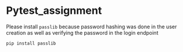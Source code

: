# Pytest_assignment

Please install `passlib` because password hashing was done in the user creation as well as verifying the password in the login endpoint

```python
pip install passlib
```